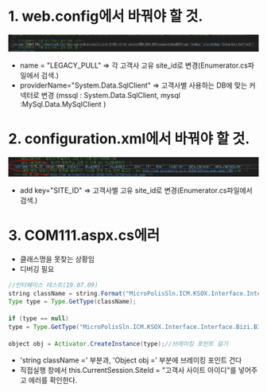 # 1. web.config에서 바꿔야 할 것.

<img src="./img/webdotconfig.png">

* name = "LEGACY_PULL" => 각 고객사 고유 site_id로 변경(Enumerator.cs파일에서 검색.)
* providerName="System.Data.SqlClient" => 고객사별 사용하는 DB에 맞는 커넥터로 변경
  (mssql : System.Data.SqlClient, mysql :MySql.Data.MySqlClient )

# 2. configuration.xml에서 바꿔야 할 것.

<img src="./img/configxml.PNG">

* add key="SITE_ID" => 고객사별 고유 site_id로 변경(Enumerator.cs파일에서 검색.)

# 3. COM111.aspx.cs에러 
* 클래스명을 못찾는 상황임
* 디버깅 필요
```java
//인터페이스 테스트(19.07.09)
string className = string.Format("MicroPolisSln.ICM.KSOX.Interface.Interface.Bizi.BIZI_{0}, MicroPolisSln.ICM.KSOX.Interface", this.CurrentSession.SiteId); //브레이킹 포인트 걸기 
Type type = Type.GetType(className);

if (type == null)
type = Type.GetType("MicroPolisSln.ICM.KSOX.Interface.Interface.Bizi.BIZI_Base, MicroPolisSln.ICM.KSOX.Interface");

object obj = Activator.CreateInstance(type);//브레이킹 포인트 걸기
```
* 'string className =' 부분과, 'Object obj =' 부분에 브레이킹 포인트 건다
* 직접실행 창에서 this.CurrentSession.SiteId = "고객사 사이트 아이디"를 넣어주고 에러를 확인한다.



